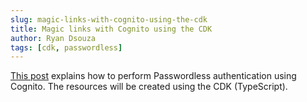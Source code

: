 ```yaml
---
slug: magic-links-with-cognito-using-the-cdk
title: Magic links with Cognito using the CDK
author: Ryan Dsouza
tags: [cdk, passwordless]
---
```


[This post](https://dev.to/ryands17/magic-links-with-cognito-using-the-cdk-24a9) explains how to perform Passwordless authentication using Cognito. The resources will be created using the CDK (TypeScript). 
